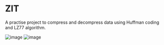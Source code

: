 # ZIT
A practise project to compress and decompress data using Huffman coding and LZ77 algorithm.

![image](https://github.com/user-attachments/assets/21edfe53-0e45-4dfb-ba4a-408f98e3b88b)
![image](https://github.com/user-attachments/assets/a2685c92-8dff-4e24-be03-d2c0937dc43d)
